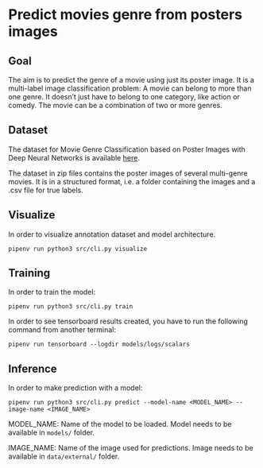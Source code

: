 Predict movies genre from posters images
=========================================

Goal
----

The aim is to predict the genre of a movie using just its poster image. It is a multi-label image classification problem: A movie can belong to more than one genre. It doesn’t just have to belong to one category, like action or comedy. The movie can be a combination of two or more genres.

Dataset
-------

The dataset for Movie Genre Classification based on Poster Images with Deep Neural Networks is available [here](https://www.cs.ccu.edu.tw/~wtchu/projects/MoviePoster/index.html).

The dataset in zip files contains the poster images of several multi-genre movies. It is in a structured format, i.e. a folder containing the images and a .csv file for true labels.

Visualize
---------

In order to visualize annotation dataset and model architecture.

```
pipenv run python3 src/cli.py visualize
```

Training
-------

In order to train the model:

```
pipenv run python3 src/cli.py train
```

In order to see tensorboard results created, you have to run the following command from another terminal:

```
pipenv run tensorboard --logdir models/logs/scalars
```


Inference
-------

In order to make prediction with a model:

```
pipenv run python3 src/cli.py predict --model-name <MODEL_NAME> --image-name <IMAGE_NAME>
```

MODEL_NAME: Name of the model to be loaded. Model needs to be available in `models/` folder.

IMAGE_NAME: Name of the image used for predictions. Image needs to be available in `data/external/` folder.